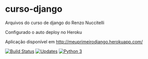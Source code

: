 # curso-django
Arquivos do curso de django do Renzo Nuccitelli

Configurado o auto deploy no Heroku

Aplicação disponível em http://meuprimeirodjango.herokuapp.com/

[![Build Status](https://app.travis-ci.com/brunoccalmeida/curso-django.svg?branch=master)](https://app.travis-ci.com/brunoccalmeida/curso-django)
[![Updates](https://pyup.io/repos/github/brunoccalmeida/curso-django/shield.svg)](https://pyup.io/repos/github/brunoccalmeida/curso-django/)
[![Python 3](https://pyup.io/repos/github/brunoccalmeida/curso-django/python-3-shield.svg)](https://pyup.io/repos/github/brunoccalmeida/curso-django/)
